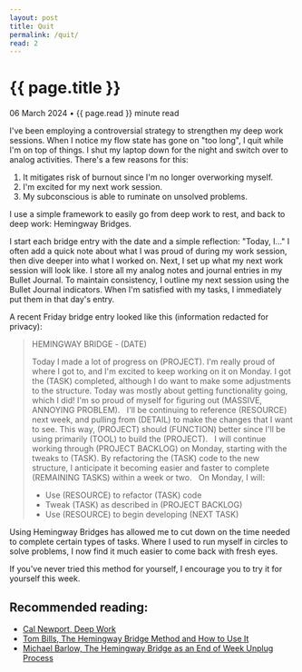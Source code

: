 ```yaml
---
layout: post
title: Quit
permalink: /quit/
read: 2
---
```


{{ page.title }}
================
<p class="meta">06 March 2024 &bull; {{ page.read }} minute read</p>

I've been employing a controversial strategy to strengthen my deep work sessions. When I notice my flow state has gone on "too long", I quit while I'm on top of things. I shut my laptop down for the night and switch over to analog activities. There's a few reasons for this:

1. It mitigates risk of burnout since I'm no longer overworking myself.
2. I'm excited for my next work session.
3. My subconscious is able to ruminate on unsolved problems.

I use a simple framework to easily go from deep work to rest, and back to deep work: Hemingway Bridges.

I start each bridge entry with the date and a simple reflection: "Today, I..." I often add a quick note about what I was proud of during my work session, then dive deeper into what I worked on. Next, I set up what my next work session will look like. I store all my analog notes and journal entries in my Bullet Journal. To maintain consistency, I outline my next session using the Bullet Journal indicators. When I'm satisfied with my tasks, I immediately put them in that day's entry.

A recent Friday bridge entry looked like this (information redacted for privacy):

> HEMINGWAY BRIDGE - (DATE)
> 
> Today I made a lot of progress on (PROJECT). I'm really proud of where I got to, and I'm excited to keep working on it on Monday. I got the (TASK) completed, although I do want to make some adjustments to the structure. Today was mostly about getting functionality going, which I did! I'm so proud of myself for figuring out (MASSIVE, ANNOYING PROBLEM).
> 
> I'll be continuing to reference (RESOURCE) next week, and pulling from (DETAIL) to make the changes that I want to see. This way, (PROJECT) should (FUNCTION) better since I'll be using primarily (TOOL) to build the (PROJECT).
> 
> I will continue working through (PROJECT BACKLOG) on Monday, starting with the tweaks to (TASK). By refactoring the (TASK) code to the new structure, I anticipate it becoming easier and faster to complete (REMAINING TASKS) within a week or two.
> 
> On Monday, I will:
> - Use (RESOURCE) to refactor (TASK) code
> - Tweak (TASK) as described in (PROJECT BACKLOG)
> - Use (RESOURCE) to begin developing (NEXT TASK)

Using Hemingway Bridges has allowed me to cut down on the time needed to complete certain types of tasks. Where I used to run myself in circles to solve problems, I now find it much easier to come back with fresh eyes.

If you've never tried this method for yourself, I encourage you to try it for yourself this week.

## Recommended reading:
- [Cal Newport, Deep Work](https://a.co/d/8T8nyEp)
- [Tom Bills, The Hemingway Bridge Method and How to Use It](https://theartoflutherie.com/hemingway-bridge-method/)
- [Michael Barlow, The Hemingway Bridge as an End of Week Unplug Process](https://www.barlows.blog/my-end-of-week-review-process/)